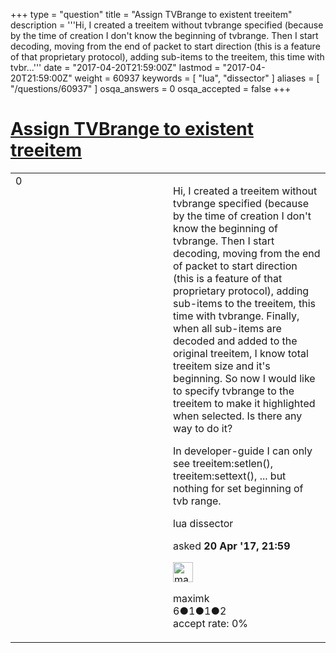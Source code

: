 +++
type = "question"
title = "Assign TVBrange to existent treeitem"
description = '''Hi, I created a treeitem without tvbrange specified (because by the time of creation I don&#x27;t know the beginning of tvbrange. Then I start decoding, moving from the end of packet to start direction (this is a feature of that proprietary protocol), adding sub-items to the treeitem, this time with tvbr...'''
date = "2017-04-20T21:59:00Z"
lastmod = "2017-04-20T21:59:00Z"
weight = 60937
keywords = [ "lua", "dissector" ]
aliases = [ "/questions/60937" ]
osqa_answers = 0
osqa_accepted = false
+++

<div class="headNormal">

# [Assign TVBrange to existent treeitem](/questions/60937/assign-tvbrange-to-existent-treeitem)

</div>

<div id="main-body">

<div id="askform">

<table id="question-table" style="width:100%;"><colgroup><col style="width: 50%" /><col style="width: 50%" /></colgroup><tbody><tr class="odd"><td style="width: 30px; vertical-align: top"><div class="vote-buttons"><div id="post-60937-score" class="post-score" title="current number of votes">0</div><div id="favorite-count" class="favorite-count"></div></div></td><td><div id="item-right"><div class="question-body"><p>Hi, I created a treeitem without tvbrange specified (because by the time of creation I don't know the beginning of tvbrange. Then I start decoding, moving from the end of packet to start direction (this is a feature of that proprietary protocol), adding sub-items to the treeitem, this time with tvbrange. Finally, when all sub-items are decoded and added to the original treeitem, I know total treeitem size and it's beginning. So now I would like to specify tvbrange to the treeitem to make it highlighted when selected. Is there any way to do it?</p><p>In developer-guide I can only see treeitem:setlen(), treeitem:settext(), ... but nothing for set beginning of tvb range.</p></div><div id="question-tags" class="tags-container tags">lua dissector</div><div id="question-controls" class="post-controls"></div><div class="post-update-info-container"><div class="post-update-info post-update-info-user"><p>asked <strong>20 Apr '17, 21:59</strong></p><img src="https://secure.gravatar.com/avatar/7b432318b5dbe445b296505f9f7f1c3b?s=32&amp;d=identicon&amp;r=g" class="gravatar" width="32" height="32" alt="maximk&#39;s gravatar image" /><p>maximk<br />
<span class="score" title="6 reputation points">6</span><span title="1 badges"><span class="badge1">●</span><span class="badgecount">1</span></span><span title="1 badges"><span class="silver">●</span><span class="badgecount">1</span></span><span title="2 badges"><span class="bronze">●</span><span class="badgecount">2</span></span><br />
<span class="accept_rate" title="Rate of the user&#39;s accepted answers">accept rate:</span> <span title="maximk has no accepted answers">0%</span></p></div></div><div id="comments-container-60937" class="comments-container"></div><div id="comment-tools-60937" class="comment-tools"></div><div class="clear"></div><div id="comment-60937-form-container" class="comment-form-container"></div><div class="clear"></div></div></td></tr></tbody></table>

</div>

</div>

